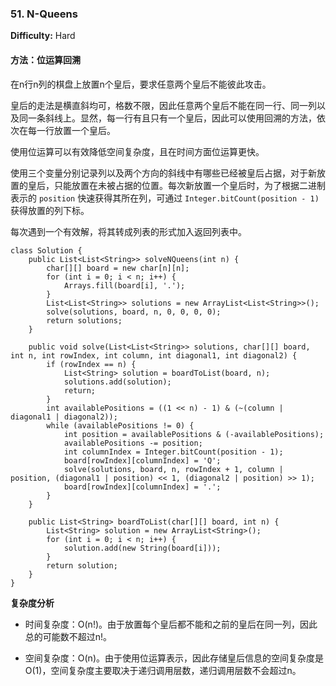 ### 51. N-Queens

**Difficulty:** Hard

#### 方法：位运算回溯

在n行n列的棋盘上放置n个皇后，要求任意两个皇后不能彼此攻击。

皇后的走法是横直斜均可，格数不限，因此任意两个皇后不能在同一行、同一列以及同一条斜线上。显然，每一行有且只有一个皇后，因此可以使用回溯的方法，依次在每一行放置一个皇后。

使用位运算可以有效降低空间复杂度，且在时间方面位运算更快。

使用三个变量分别记录列以及两个方向的斜线中有哪些已经被皇后占据，对于新放置的皇后，只能放置在未被占据的位置。每次新放置一个皇后时，为了根据二进制表示的 `position` 快速获得其所在列，可通过 `Integer.bitCount(position - 1)` 获得放置的列下标。

每次遇到一个有效解，将其转成列表的形式加入返回列表中。

```
class Solution {
    public List<List<String>> solveNQueens(int n) {
        char[][] board = new char[n][n];
        for (int i = 0; i < n; i++) {
            Arrays.fill(board[i], '.');
        }
        List<List<String>> solutions = new ArrayList<List<String>>();
        solve(solutions, board, n, 0, 0, 0, 0);
        return solutions;
    }

    public void solve(List<List<String>> solutions, char[][] board, int n, int rowIndex, int column, int diagonal1, int diagonal2) {
        if (rowIndex == n) {
            List<String> solution = boardToList(board, n);
            solutions.add(solution);
            return;
        }
        int availablePositions = ((1 << n) - 1) & (~(column | diagonal1 | diagonal2));
        while (availablePositions != 0) {
            int position = availablePositions & (-availablePositions);
            availablePositions -= position;
            int columnIndex = Integer.bitCount(position - 1);
            board[rowIndex][columnIndex] = 'Q';
            solve(solutions, board, n, rowIndex + 1, column | position, (diagonal1 | position) << 1, (diagonal2 | position) >> 1);
            board[rowIndex][columnIndex] = '.';
        }
    }

    public List<String> boardToList(char[][] board, int n) {
        List<String> solution = new ArrayList<String>();
        for (int i = 0; i < n; i++) {
            solution.add(new String(board[i]));
        }
        return solution;
    }
}
```

**复杂度分析**

- 时间复杂度：O(n!)。由于放置每个皇后都不能和之前的皇后在同一列，因此总的可能数不超过n!。

- 空间复杂度：O(n)。由于使用位运算表示，因此存储皇后信息的空间复杂度是O(1)，空间复杂度主要取决于递归调用层数，递归调用层数不会超过n。

